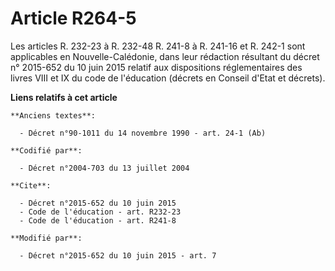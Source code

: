 # Article R264-5

Les articles R. 232-23 à R. 232-48 
R. 241-8 à R. 241-16 et R. 242-1 sont applicables en Nouvelle-Calédonie, dans leur rédaction résultant du décret n° 2015-652
du 10 juin 2015 relatif aux dispositions réglementaires des livres VIII et IX du code de l'éducation (décrets en Conseil
d'Etat et décrets).

**Liens relatifs à cet article**

	**Anciens textes**:

	  - Décret n°90-1011 du 14 novembre 1990 - art. 24-1 (Ab)

	**Codifié par**:

	  - Décret n°2004-703 du 13 juillet 2004

	**Cite**:

	  - Décret n°2015-652 du 10 juin 2015
	  - Code de l'éducation - art. R232-23
	  - Code de l'éducation - art. R241-8

	**Modifié par**:

	  - Décret n°2015-652 du 10 juin 2015 - art. 7
